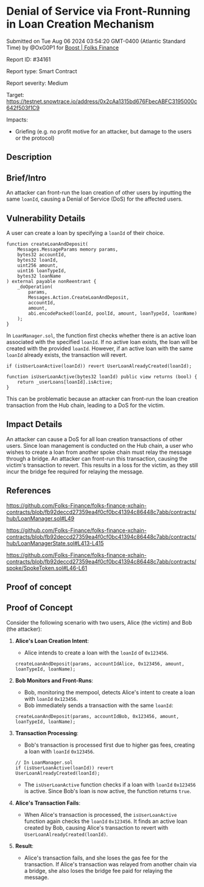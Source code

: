 
# Denial of Service via Front-Running in Loan Creation Mechanism

Submitted on Tue Aug 06 2024 03:54:20 GMT-0400 (Atlantic Standard Time) by @OxG0P1 for [Boost | Folks Finance](https://immunefi.com/bounty/folksfinance-boost/)

Report ID: #34161

Report type: Smart Contract

Report severity: Medium

Target: https://testnet.snowtrace.io/address/0x2cAa1315bd676FbecABFC3195000c642f503f1C9

Impacts:
- Griefing (e.g. no profit motive for an attacker, but damage to the users or the protocol)

## Description
## Brief/Intro
An attacker can front-run the loan creation of other users by inputting the same `loanId`, causing a Denial of Service (DoS) for the affected users.

## Vulnerability Details
A user can create a loan by specifying a `loanId` of their choice.

```solidity
function createLoanAndDeposit(
    Messages.MessageParams memory params,
    bytes32 accountId,
    bytes32 loanId,
    uint256 amount,
    uint16 loanTypeId,
    bytes32 loanName
) external payable nonReentrant {
    _doOperation(
        params,
        Messages.Action.CreateLoanAndDeposit,
        accountId,
        amount,
        abi.encodePacked(loanId, poolId, amount, loanTypeId, loanName)
    );
}
```

In `LoanManager.sol`, the function first checks whether there is an active loan associated with the specified `loanId`. If no active loan exists, the loan will be created with the provided `loanId`. However, if an active loan with the same `loanId` already exists, the transaction will revert.

```solidity
if (isUserLoanActive(loanId)) revert UserLoanAlreadyCreated(loanId);
```

```solidity
function isUserLoanActive(bytes32 loanId) public view returns (bool) {
    return _userLoans[loanId].isActive;
}
```

This can be problematic because an attacker can front-run the loan creation transaction from the Hub chain, leading to a DoS for the victim.

## Impact Details

An attacker can cause a DoS for all loan creation transactions of other users. Since loan management is conducted on the Hub chain, a user who wishes to create a loan from another spoke chain must relay the message through a bridge. An attacker can front-run this transaction, causing the victim's transaction to revert. This results in a loss for the victim, as they still incur the bridge fee required for relaying the message.

## References
https://github.com/Folks-Finance/folks-finance-xchain-contracts/blob/fb92deccd27359ea4f0cf0bc41394c86448c7abb/contracts/hub/LoanManager.sol#L49

https://github.com/Folks-Finance/folks-finance-xchain-contracts/blob/fb92deccd27359ea4f0cf0bc41394c86448c7abb/contracts/hub/LoanManagerState.sol#L413-L415

https://github.com/Folks-Finance/folks-finance-xchain-contracts/blob/fb92deccd27359ea4f0cf0bc41394c86448c7abb/contracts/spoke/SpokeToken.sol#L46-L61

        
## Proof of concept
## Proof of Concept


Consider the following scenario with two users, Alice (the victim) and Bob (the attacker):

1. **Alice's Loan Creation Intent**:
    - Alice intends to create a loan with the `loanId` of `0x123456`.

    ```solidity
    createLoanAndDeposit(params, accountIdAlice, 0x123456, amount, loanTypeId, loanName);
    ```

2. **Bob Monitors and Front-Runs**:
    - Bob, monitoring the mempool, detects Alice's intent to create a loan with `loanId` `0x123456`.
    - Bob immediately sends a transaction with the same `loanId`:

    ```solidity
    createLoanAndDeposit(params, accountIdBob, 0x123456, amount, loanTypeId, loanName);
    ```

3. **Transaction Processing**:
    - Bob's transaction is processed first due to higher gas fees, creating a loan with `loanId` `0x123456`.

    ```solidity
    // In LoanManager.sol
    if (isUserLoanActive(loanId)) revert UserLoanAlreadyCreated(loanId);
    ```

    - The `isUserLoanActive` function checks if a loan with `loanId` `0x123456` is active. Since Bob's loan is now active, the function returns `true`.

4. **Alice's Transaction Fails**:
    - When Alice's transaction is processed, the `isUserLoanActive` function again checks the `loanId` `0x123456`. It finds an active loan created by Bob, causing Alice's transaction to revert with `UserLoanAlreadyCreated(loanId)`.

5. **Result**:
    - Alice's transaction fails, and she loses the gas fee for the transaction. If Alice's transaction was relayed from another chain via a bridge, she also loses the bridge fee paid for relaying the message.

